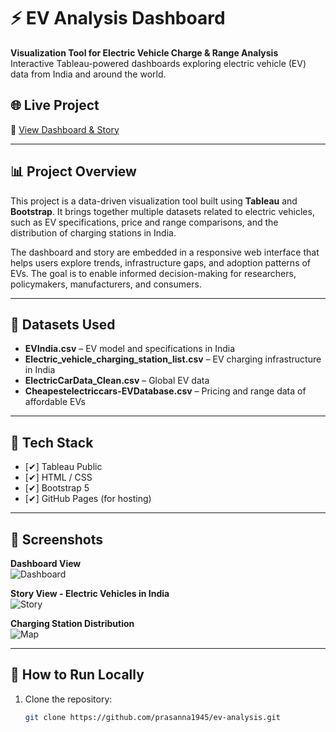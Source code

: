 # ⚡ EV Analysis Dashboard

**Visualization Tool for Electric Vehicle Charge & Range Analysis**  
Interactive Tableau-powered dashboards exploring electric vehicle (EV) data from India and around the world.

## 🌐 Live Project

🔗 [View Dashboard & Story](https://prasanna1945.github.io/ev-analysis/)

---

## 📊 Project Overview

This project is a data-driven visualization tool built using **Tableau** and **Bootstrap**. It brings together multiple datasets related to electric vehicles, such as EV specifications, price and range comparisons, and the distribution of charging stations in India.

The dashboard and story are embedded in a responsive web interface that helps users explore trends, infrastructure gaps, and adoption patterns of EVs. The goal is to enable informed decision-making for researchers, policymakers, manufacturers, and consumers.

---

## 📁 Datasets Used

- **EVIndia.csv** – EV model and specifications in India  
- **Electric_vehicle_charging_station_list.csv** – EV charging infrastructure in India  
- **ElectricCarData_Clean.csv** – Global EV data  
- **Cheapestelectriccars-EVDatabase.csv** – Pricing and range data of affordable EVs

---

## 🧱 Tech Stack

- [✔] Tableau Public  
- [✔] HTML / CSS  
- [✔] Bootstrap 5  
- [✔] GitHub Pages (for hosting)

---

## 📸 Screenshots

**Dashboard View**  
![Dashboard](https://prasanna1945.github.io/ev-analysis/assets/dashboard.png)

**Story View - Electric Vehicles in India**  
![Story](https://prasanna1945.github.io/ev-analysis/assets/story.png)

**Charging Station Distribution**  
![Map](https://prasanna1945.github.io/ev-analysis/assets/station_map.png)

---

## 🚀 How to Run Locally

1. Clone the repository:
   ```bash
   git clone https://github.com/prasanna1945/ev-analysis.git
